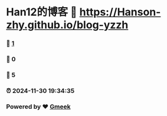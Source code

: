 # Han12的博客 :link: https://Hanson-zhy.github.io/blog-yzzh 
### :page_facing_up: [1](https://Hanson-zhy.github.io/blog-yzzh/tag.html) 
### :speech_balloon: 0 
### :hibiscus: 5 
### :alarm_clock: 2024-11-30 19:34:35 
### Powered by :heart: [Gmeek](https://github.com/Meekdai/Gmeek)
